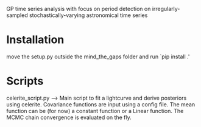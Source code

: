 GP time series analysis with focus on period detection on irregularly-sampled stochastically-varying astronomical time series

# Installation
move the setup.py outside the mind_the_gaps folder and run `pip install .'


# Scripts

celerite_script.py --> Main script to fit a lightcurve and derive posteriors using celerite. Covariance functions are input using a config file. The mean function can be (for now) a constant function or a Linear function. The MCMC chain convergence is evaluated on the fly.


